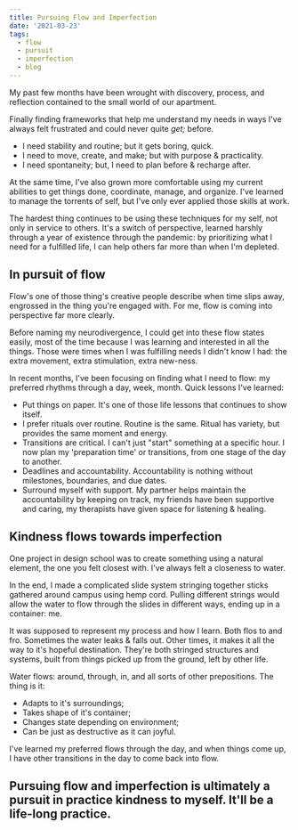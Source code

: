 ```yaml
---
title: Pursuing Flow and Imperfection
date: '2021-03-23'
tags:
  - flow
  - pursuit
  - imperfection
  - blog
---
```

My past few months have been wrought with discovery, process, and reflection contained to the small world of our apartment.

Finally finding frameworks that help me understand my needs in ways I've always felt frustrated and could never quite _get;_ before.
- I need stability and routine; but it gets boring, quick.
- I need to move, create, and make; but with purpose & practicality.
- I need spontaneity; but, I need to plan before & recharge after.

At the same time, I've also grown more comfortable using my current abilities to get things done, coordinate, manage, and organize. I've learned to manage the torrents of self, but I've only ever applied those skills at work.

The hardest thing continues to be using these techniques for my self, not only in service to others. It's a switch of perspective, learned harshly through a year of existence through the pandemic: by prioritizing what I need for a fulfilled life, I can help others far more than when I'm depleted.

## In pursuit of flow
Flow's one of those thing's creative people describe when time slips away, engrossed in the thing you're engaged with. For me, flow is coming into perspective far more clearly.

Before naming my neurodivergence, I could get into these flow states easily, most of the time because I was learning and interested in all the things. Those were times when I was fulfilling needs I didn't know I had: the extra movement, extra stimulation, extra new-ness.

In recent months, I've been focusing on finding what I need to flow: my preferred rhythms through a day, week, month. Quick lessons I've learned:
- Put things on paper. It's one of those life lessons that continues to show itself.
- I prefer rituals over routine. Routine is the same. Ritual has variety, but provides the same moment and energy.
- Transitions are critical. I can't just "start" something at a specific hour. I now plan my 'preparation time' or transitions, from one stage of the day to another.
- Deadlines and accountability. Accountability is nothing without milestones, boundaries, and due dates.
- Surround myself with support. My partner helps maintain the accountability by keeping on track, my friends have been supportive and caring, my therapists have given space for listening & healing.  

## Kindness flows towards imperfection
One project in design school was to create something using a natural element, the  one you felt closest  with. I've always felt a closeness to water.

In the end, I made a complicated slide system stringing together sticks gathered around campus using hemp cord. Pulling  different strings would allow the water to flow through the slides in  different ways, ending up in a container: me.

It was supposed to represent my process and how I learn. Both flos to and fro. Sometimes the water leaks & falls out. Other  times, it makes it all the way to it's hopeful destination. They're both stringed structures and systems, built from things picked up from the ground, left by other life.

Water flows: around, through, in, and all sorts of other prepositions. The thing is it:
- Adapts to it's surroundings;
- Takes shape of it's container;
- Changes state depending on environment;
- Can be just as destructive as it can joyful.

I've learned my preferred flows through the day, and when things come up, I have other transitions in the day to come back into flow.

## Pursuing flow and imperfection is ultimately a pursuit in practice kindness to myself. It'll be a life-long practice.
